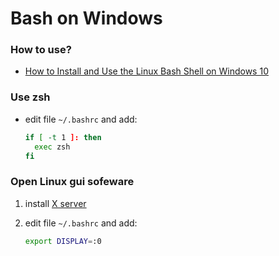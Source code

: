 # Bash on Windows


### How to use?
* [How to Install and Use the Linux Bash Shell on Windows 10](http://www.howtogeek.com/249966/how-to-install-and-use-the-linux-bash-shell-on-windows-10/)


### Use zsh
* edit file `~/.bashrc` and add:

  ```sh
  if [ -t 1 ]: then
    exec zsh
  fi
  ```


### Open Linux gui sofeware
1. install [X server](https://sourceforge.net/projects/xming/)
2. edit file `~/.bashrc` and add:

   ```sh
   export DISPLAY=:0
   ```
